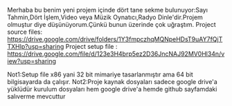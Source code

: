 Merhaba bu benim yeni projem içinde dört tane sekme bulunuyor:Sayı Tahmin,Dört İşlem,Video veya Müzik Oynatıcı,Radyo Dinle'dir.Projem olmuştur diye düşünüyorum.Çünkü bunun üzerinde çok uğraştım.
Project source files: https://drive.google.com/drive/folders/1Y3fmpczhqMQNpeHDsT9uAY7fQjTTXHlp?usp=sharing
Project setup file : https://drive.google.com/file/d/123e3H4brp5ez2D36JncNAJ92MV0Hl34n/view?usp=sharing

Not1:Setup file x86 yani 32 bit mimariye tasarlanmıştır ama 64 bit bilgisayarda da çalışır.
Not2:Proje kaynak dosyaları sadece google drive'a yüklüdür kurulum dosyaları hem google drive'a hemde github sayfamdaki salıverme mevcuttur
